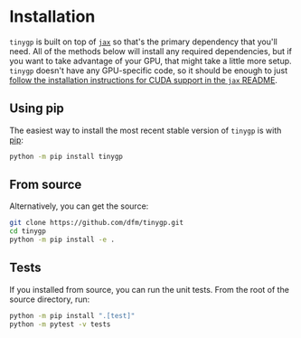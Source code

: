 # Installation

`tinygp` is built on top of [`jax`](https://github.com/google/jax) so that's the
primary dependency that you'll need. All of the methods below will install any
required dependencies, but if you want to take advantage of your GPU, that might
take a little more setup. `tinygp` doesn't have any GPU-specific code, so it
should be enough to just [follow the installation instructions for CUDA support
in the `jax` README](https://github.com/google/jax/#installation).

## Using pip

The easiest way to install the most recent stable version of `tinygp` is
with [pip](https://pip.pypa.io):

```bash
python -m pip install tinygp
```

## From source

Alternatively, you can get the source:

```bash
git clone https://github.com/dfm/tinygp.git
cd tinygp
python -m pip install -e .
```

## Tests

If you installed from source, you can run the unit tests. From the root of the
source directory, run:

```bash
python -m pip install ".[test]"
python -m pytest -v tests
```
